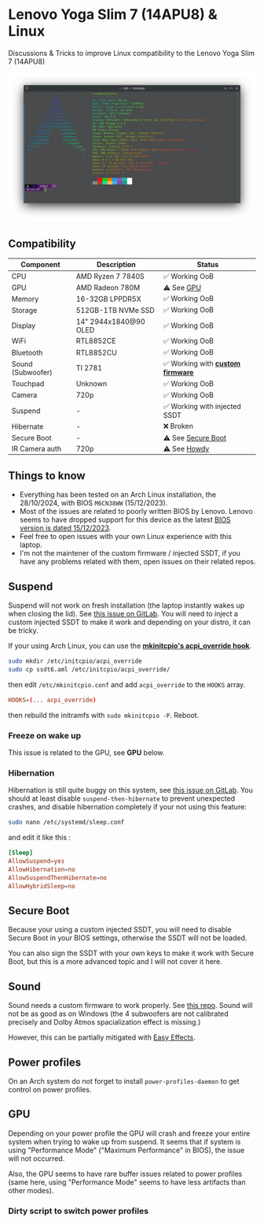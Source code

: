 # Lenovo Yoga Slim 7 (14APU8) & Linux

Discussions & Tricks to improve Linux compatibility to the Lenovo Yoga Slim 7 (14APU8)

![sysinfo](./.github/sysinfo.png)

## Compatibility
| Component | Description | Status |
| --- | --- | --- |
| CPU | AMD Ryzen 7 7840S | ✅ Working OoB |
| GPU | AMD Radeon 780M | ⚠️ See [GPU](#gpu) |
| Memory | 16-32GB LPPDR5X | ✅ Working OoB |
| Storage | 512GB-1TB NVMe SSD | ✅ Working OoB |
| Display | 14" 2944x1840@90 OLED | ✅ Working OoB |
| WiFi | RTL8852CE | ✅ Working OoB |
| Bluetooth | RTL8852CU | ✅ Working OoB |
| Sound (Subwoofer) | TI 2781  | ✅ Working with **[custom firmware](##Sound)** |
| Touchpad | Unknown | ✅ Working OoB |
| Camera | 720p | ✅ Working OoB |
| Suspend | - | ✅ Working with injected SSDT |
| Hibernate | - | ❌ Broken |
| Secure Boot | - | ⚠️ See [Secure Boot](#secure-boot) |
| IR Camera auth | 720p | ⚠️ See [Howdy](https://github.com/boltgolt/howdy)

## Things to know

- Everything has been tested on an Arch Linux installation, the 28/10/2024, with BIOS `M6CN38WW` (15/12/2023).
- Most of the issues are related to poorly written BIOS by Lenovo. Lenovo seems to have dropped support for this device as the latest [BIOS version is dated 15/12/2023](https://pcsupport.lenovo.com/fr/fr/products/laptops-and-netbooks/yoga-series/yoga-slim-7-14apu8/downloads/driver-list/component?name=BIOS&id=5AC6A815-321D-440E-8833-B07A93E0428C).
- Feel free to open issues with your own Linux experience with this laptop.
- I'm not the maintener of the custom firmware / injected SSDT, if you have any problems related with them, open issues on their related repos.

## Suspend

Suspend will not work on fresh installation (the laptop instantly wakes up when closing the lid). See [this issue on GitLab](https://gitlab.freedesktop.org/drm/amd/-/issues/2812).
You will need to inject a custom injected SSDT to make it work and depending on your distro, it can be tricky.

If your using Arch Linux, you can use the **[mkinitcpio's acpi_override hook](https://wiki.archlinux.org/title/DSDT#Using_mkinitcpio's_acpi_override_hook)**.

```bash
sudo mkdir /etc/initcpio/acpi_override
sudo cp ssdt6.aml /etc/initcpio/acpi_override/
```

then edit `/etc/mkinitcpio.conf` and add `acpi_override` to the `HOOKS` array.

```conf
HOOKS=(... acpi_override)
```

then rebuild the initramfs with `sudo mkinitcpio -P`.
Reboot.

### Freeze on wake up

This issue is related to the GPU, see **GPU** below.

### Hibernation

Hibernation is still quite buggy on this system, see [this issue on GitLab](https://gitlab.freedesktop.org/drm/amd/-/issues/3047).
You should at least disable `suspend-then-hibernate` to prevent unexpected crashes, and disable hibernation completely if your not using this feature:

```bash
sudo nano /etc/systemd/sleep.conf
```

and edit it like this :

```conf
[Sleep]
AllowSuspend=yes
AllowHibernation=no
AllowSuspendThenHibernate=no
AllowHybridSleep=no
```

## Secure Boot

Because your using a custom injected SSDT, you will need to disable Secure Boot in your BIOS settings, otherwise the SSDT will not be loaded.

You can also sign the SSDT with your own keys to make it work with Secure Boot, but this is a more advanced topic and I will not cover it here.

## Sound

Sound needs a custom firmware to work properly.
See [this repo](https://github.com/darinpp/yoga-slim-7).
Sound will not be as good as on Windows (the 4 subwoofers are not calibrated precisely and Dolby Atmos spacialization effect is missing.)

However, this can be partially mitigated with [Easy Effects](https://github.com/wwmm/easyeffects).

## Power profiles

On an Arch system do not forget to install `power-profiles-daemon` to get control on power profiles.

## GPU

Depending on your power profile the GPU will crash and freeze your entire system when trying to wake up from suspend. It seems that if system is using "Performance Mode" ("Maximum Performance" in BIOS), the issue will not occurred.

Also, the GPU seems to have rare buffer issues related to power profiles (same here, using "Performance Mode" seems to have less artifacts than other modes).

### Dirty script to switch power profiles
